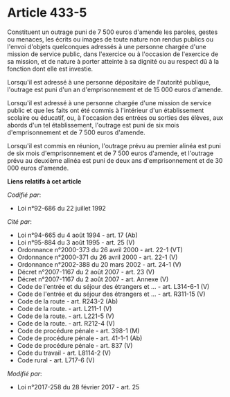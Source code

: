 # Article 433-5

Constituent un outrage puni de 7 500 euros d'amende les paroles, gestes ou menaces, les écrits ou images de toute nature non
rendus publics ou l'envoi d'objets quelconques adressés à une personne chargée d'une mission de service public, dans
l'exercice ou à l'occasion de l'exercice de sa mission, et de nature à porter atteinte à sa dignité ou au respect dû à la
fonction dont elle est investie.

Lorsqu'il est adressé à une personne dépositaire de l'autorité publique, l'outrage est puni d'un an d'emprisonnement et de 15
000 euros d'amende.

Lorsqu'il est adressé à une personne chargée d'une mission de service public et que les faits ont été commis à l'intérieur
d'un établissement scolaire ou éducatif, ou, à l'occasion des entrées ou sorties des élèves, aux abords d'un tel
établissement, l'outrage est puni de six mois d'emprisonnement et de 7 500 euros d'amende.

Lorsqu'il est commis en réunion, l'outrage prévu au premier alinéa est puni de six mois d'emprisonnement et de 7 500 euros
d'amende, et l'outrage prévu au deuxième alinéa est puni de deux ans d'emprisonnement et de 30 000 euros d'amende.

**Liens relatifs à cet article**

_Codifié par_:

  - Loi n°92-686 du 22 juillet 1992

_Cité par_:

  - Loi n°94-665 du 4 août 1994 - art. 17 (Ab)
  - Loi n°95-884 du 3 août 1995 - art. 25 (V)
  - Ordonnance n°2000-373 du 26 avril 2000 - art. 22-1 (VT)
  - Ordonnance n°2000-371 du 26 avril 2000 - art. 22-1 (V)
  - Ordonnance n°2002-388 du 20 mars 2002 - art. 24-1 (V)
  - Décret n°2007-1167 du 2 août 2007 - art. 23 (V)
  - Décret n°2007-1167 du 2 août 2007 - art. Annexe (V)
  - Code de l'entrée et du séjour des étrangers et ... - art. L314-6-1 (V)
  - Code de l'entrée et du séjour des étrangers et ... - art. R311-15 (V)
  - Code de la route - art. R243-2 (Ab)
  - Code de la route. - art. L211-1 (V)
  - Code de la route. - art. L221-5 (V)
  - Code de la route. - art. R212-4 (V)
  - Code de procédure pénale - art. 398-1 (M)
  - Code de procédure pénale - art. 41-1-1 (Ab)
  - Code de procédure pénale - art. 837 (V)
  - Code du travail - art. L8114-2 (V)
  - Code rural - art. L717-6 (V)

_Modifié par_:

  - Loi n°2017-258 du 28 février 2017 - art. 25
